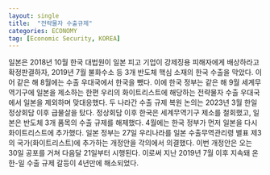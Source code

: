 ```yaml
---
layout: single
title:  "전략물자 수출규제"
categories: ECONOMY
tag: [Economic Security, KOREA]
---
```


일본은 2018년 10월 한국 대법원이 일본 피고 기업이 강제징용 피해자에게 배상하라고 확정판결하자, 2019년 7월 불화수소 등 3개 반도체 핵심 소재의 한국 수출을 막았다. 이어 같은 해 8월에는 수출 우대국에서 한국을 뺐다. 이에 한국 정부는 같은 해 9월 세계무역기구에 일본을 제소하는 한편 우리의 화이트리스트에 해당하는 전략물자 수출 우대국에서 일본을 제외하며 맞대응했다. 두 나라간 수출 규제 복원 논의는 2023년 3월 한일 정상회담 이후 급물살을 탔다. 정상회담 이후 한국은 세계무역기구 제소를 철회했고, 일본은 반도체 3개 품목의 수출 규제를 해제했다. 4월에는 한국 정부가 먼저 일본을 다시 화이트리스트에 추가했다. 일본 정부는 27일 우리나라를 일본 수출무역관리령 별표 제3의 국가(화이트리스트)에 추가하는 개정안을 각의에서 의결했다. 이번 개정안은 오는 30일 공포를 거쳐 다음달 21일부터 시행된다. 이로써 지난 2019년 7월 이후 지속돼 온 한-일 수출 규제 갈등이 4년만에 해소되었다.